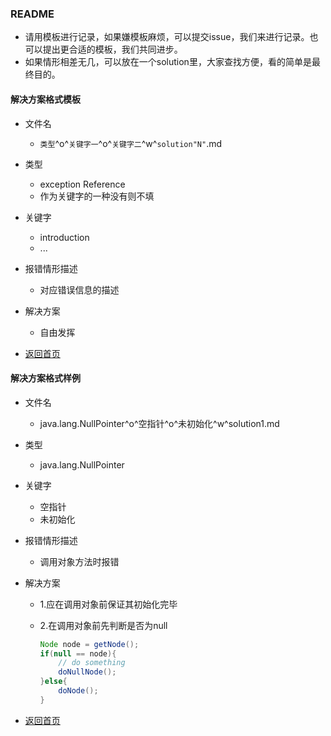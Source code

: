 ### README

* 请用模板进行记录，如果嫌模板麻烦，可以提交issue，我们来进行记录。也可以提出更合适的模板，我们共同进步。
* 如果情形相差无几，可以放在一个solution里，大家查找方便，看的简单是最终目的。

#### 解决方案格式模板

* 文件名
    * `类型`^o^`关键字一`^o^`关键字二`^w^`solution"N"`.md

* 类型
    * exception Reference
    * 作为关键字的一种没有则不填


* 关键字
    * introduction
    * ...


* 报错情形描述
    * 对应错误信息的描述

* 解决方案
  * 自由发挥

* [返回首页](https://github.com/GOODDAYDAY/JavaExceptionSolution)

#### 解决方案格式样例

* 文件名
    * java.lang.NullPointer^o^空指针^o^未初始化^w^solution1.md

* 类型
    * java.lang.NullPointer

* 关键字
    * 空指针
    * 未初始化

* 报错情形描述
    * 调用对象方法时报错

* 解决方案


  * 1.应在调用对象前保证其初始化完毕

  * 2.在调用对象前先判断是否为null

    ```java
    Node node = getNode();
    if(null == node){
        // do something
        doNullNode();
    }else{
        doNode();
    }

    ```

* [返回首页](https://github.com/GOODDAYDAY/JavaExceptionSolution)




